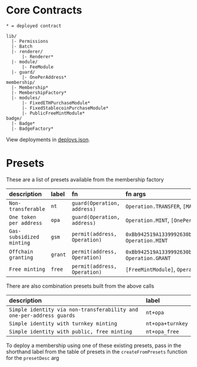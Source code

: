 # Core Contracts

```
* = deployed contract

lib/
  |- Permissions
  |- Batch
  |- renderer/
      |- Renderer*
  |- module/
      |- FeeModule
  |- guard/
      |- OnePerAddress*
membership/
  |- Membership*
  |- MembershipFactory*
  |- modules/
      |- FixedETHPurchaseModule*
      |- FixedStablecoinPurchaseModule*
      |- PublicFreeMintModule*
badge/
  |- Badge*
  |- BadgeFactory*
```

View deployments in [deploys.json](./deploys.json).

# Presets 

These are a list of presets available from the membership factory

| description | label | fn | fn args |
| :--- | :--- | :--- | :--- |
| `Non-transferable` | `nt` | `guard(Operation, address)` | `Operation.TRANSFER`, `[MAX_ADDRESS]` |
|  `One token per address` | `opa` | `guard(Operation, address)` | `Operation.MINT`, `[OnePerAddress]` |
| `Gas-subsidized minting` | `gsm` | `permit(address, Operation)	` | `0xBb942519A1339992630b13c3252F04fCB09D4841`, `Operation.MINT` |
| `Offchain granting` | `grant` | `permit(address, Operation)	` | `0xBb942519A1339992630b13c3252F04fCB09D4841`, `Operation.GRANT` |
| `Free minting` | `free` | `permit(address, Operation)` | `[FreeMintModule]`, `Operation.MINT` |

There are also combination presets built from the above calls

| description | label |
| :--- | :--- |
| `Simple identity via non-transferability and one-per-address guards` | `nt+opa` |
|  `Simple identity with turnkey minting` | `nt+opa+turnkey` |
| `Simple identity with public, free minting` | `nt+opa_free` |


To deploy a membership using one of these existing presets, pass in the shorthand label from the table of presets in the `createFromPresets` function for the `presetDesc` arg